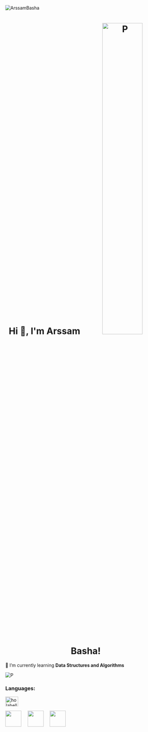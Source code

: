 ![ArssamBasha](https://user-images.githubusercontent.com/70753519/235345274-ee9e2c11-fb55-4c1c-a8a7-3972e7e7b3e1.svg)

<h1 align="center">Hi 👋, I'm Arssam <img src="https://images.unsplash.com/photo-1464822759023-fed622ff2c3b?ixlib=rb-4.0.3&ixid=MnwxMjA3fDB8MHxwaG90by1wYWdlfHx8fGVufDB8fHx8&auto=format&fit=crop&w=1170&q=80" alt="P" width=50%> Basha!</h1>

🌱 I’m currently learning **Data Structures and Algorithms**

<img src="https://images.unsplash.com/photo-1464822759023-fed622ff2c3b?ixlib=rb-4.0.3&ixid=MnwxMjA3fDB8MHxwaG90by1wYWdlfHx8fGVufDB8fHx8&auto=format&fit=crop&w=1170&q=80" alt="P">

<h3 align="left">Languages:</h3>

<a href="https://linkedin.com/in/holahello" target="blank"><img align="center" src="https://raw.githubusercontent.com/rahuldkjain/github-profile-readme-generator/master/src/images/icons/Social/linked-in-alt.svg" alt="holahello" height="30" width="40" /></a>

<p align="left">
 <img src="https://upload.wikimedia.org/wikipedia/commons/thumb/1/18/C_Programming_Language.svg/570px-C_Programming_Language.svg.png?20201031132917"  width="50"> &nbsp &nbsp        
 <img src="https://cdn-icons-png.flaticon.com/512/5968/5968350.png"  width="50" > &nbsp &nbsp
 <img src="https://cdn-icons-png.flaticon.com/512/226/226777.png"  width="50"> &nbsp &nbsp
 </p>
